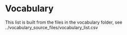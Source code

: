 # Vocabulary

This list is built from the files in the vocabulary folder, see ../vocabulary_source_files/vocabulary_list.csv
